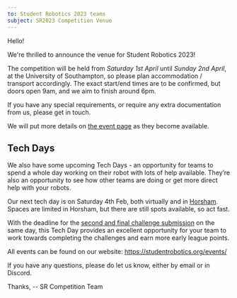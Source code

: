 ```yaml
---
to: Student Robotics 2023 teams
subject: SR2023 Competition Venue
---
```


Hello!

We're thrilled to announce the venue for Student Robotics 2023!

The competition will be held from *Saturday 1st April* until *Sunday 2nd April*, at the University of Southampton, so please plan accommodation / transport accordingly. The exact start/end times are to be confirmed, but doors open 9am, and we aim to finish around 6pm.

If you have any special requirements, or require any extra documentation from us, please get in touch.

We will put more details on [the event page](https://studentrobotics.org/events/sr2023/competition/) as they become available.

## Tech Days

We also have some upcoming Tech Days - an opportunity for teams to spend a whole day working on their robot with lots of help available. They’re also an opportunity to see how other teams are doing or get more direct help with your robots.

Our next tech day is on Saturday 4th Feb, both virtually and in [Horsham](https://studentrobotics.org/events/sr2023/horsham-tech-day-february/). Spaces are limited in Horsham, but there are still spots available, so act fast.

With the deadline for the [second and final challenge submission](https://studentrobotics.org/events/sr2023/second-challenge-submission-deadline/) on the same day, this Tech Day provides an excellent opportunity for your team to work towards completing the challenges and earn more early league points.

All events can be found on our website: https://studentrobotics.org/events/

If you have any questions, please do let us know, either by email or in Discord.

Thanks,
-- SR Competition Team
